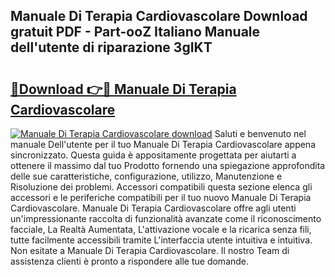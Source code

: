 ## Manuale Di Terapia Cardiovascolare Download gratuit PDF - Part-ooZ Italiano Manuale dell'utente di riparazione 3gIKT

# <h2><a href="http://dfa4ei.blite.top/?on=Manuale+Di+Terapia+Cardiovascolare">🔗Download 👉🔴 Manuale Di Terapia Cardiovascolare</a></h2>

[![Manuale Di Terapia Cardiovascolare download](https://i.imgur.com/lujVjoI.png)](http://dfa4ei.blite.top/?on=Manuale+Di+Terapia+Cardiovascolare)
Saluti e benvenuto nel manuale Dell'utente per il tuo Manuale Di Terapia Cardiovascolare appena sincronizzato. Questa guida è appositamente progettata per aiutarti a ottenere il massimo dal tuo Prodotto fornendo una spiegazione approfondita delle sue caratteristiche, configurazione, utilizzo, Manutenzione e Risoluzione dei problemi. Accessori compatibili questa sezione elenca gli accessori e le periferiche compatibili per il tuo nuovo Manuale Di Terapia Cardiovascolare. Manuale Di Terapia Cardiovascolare offre agli utenti un'impressionante raccolta di funzionalità avanzate come il riconoscimento facciale, La Realtà Aumentata, L'attivazione vocale e la ricarica senza fili, tutte facilmente accessibili tramite L'interfaccia utente intuitiva e intuitiva. Non esitate a Manuale Di Terapia Cardiovascolare. Il nostro Team di assistenza clienti è pronto a rispondere alle tue domande.
